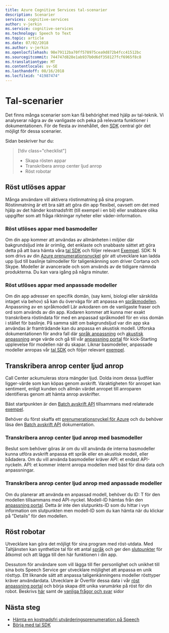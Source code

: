 ```yaml
---
title: Azure Cognitive Services tal-scenarier
description: Scenarier
services: cognitive-services
author: v-jerkin
ms.service: cognitive-services
ms.technology: Speech to Text
ms.topic: article
ms.date: 07/02/2018
ms.author: v-jerkin
ms.openlocfilehash: 98e79112ba70ff578975cea9d872b4fcc41512bc
ms.sourcegitcommit: 744747d828e1ab937b0d6df358127fcf6965f8c8
ms.translationtype: MT
ms.contentlocale: sv-SE
ms.lasthandoff: 08/16/2018
ms.locfileid: "41987474"
---
```

# <a name="speech-scenarios"></a>Tal-scenarier

Det finns många scenarier som kan få behörighet med hjälp av tal-teknik. Vi analyserar några av de vanligaste och peka på relevanta funktioner i dokumentationen. För de flesta av innehållet, den [SDK](speech-sdk.md) central gör det möjligt för dessa scenarier.

Sidan beskriver hur du:
> [!div class="checklist"]
> * Skapa rösten appar
> * Transkribera anrop center ljud anrop
> * Röst robotar

## <a name="voice-triggered-apps"></a>Röst utlöses appar

Många användare vill aktivera röstinmatning på sina program. Röstinmatning är ett bra sätt att göra din app flexibel, oavsett om det med hjälp av det händer kostnadsfritt (till exempel i en bil) eller snabbare olika uppgifter som att fråga riktningar nyheter eller väder-information. 

### <a name="voice-triggered-apps-with-baseline-models"></a>Röst utlöses appar med basmodeller

Om din app kommer att användas av allmänheten i miljöer där bakgrundsljud inte är orimlig, det enklaste och snabbaste sättet att göra detta på att bara hämta våra [tal SDK](speech-sdk.md) och följer relevant [ Exempel](quickstart-csharp-dotnet-windows.md). SDK: N som drivs av din [Azure prenumerationsnyckel](https://azure.microsoft.com/try/cognitive-services/) gör att utvecklare kan ladda upp ljud till baslinje talmodeller för taligenkänning som driver Cortana och Skype. Modeller är avancerade och som används av de tidigare nämnda produkterna. Du kan vara igång på några minuter.

### <a name="voice-triggered-apps-with-custom-models"></a>Röst utlöses appar med anpassade modeller

Om din app adresser en specifik domän, (say kemi, biologi eller särskilda intaget via behov) så kan du överväga för att anpassa en [språkmodellen](how-to-customize-language-model.md). Anpassning av en språkmodell Lär avkodaren om de vanligaste fraser och ord som används av din app. Kodaren kommer att kunna mer exakt transkribera röstindata för med en anpassad språkmodell för en viss domän i stället för baslinje. På samma sätt om bakgrundsljud var din app ska användas är framträdande kan du anpassa en akustisk modell. Utforska dokumentationen för andra fall där [språk anpassning](how-to-customize-language-model.md) och [akustisk anpassning](how-to-customize-acoustic-models.md) ange värde och gå till vår [anpassning portal](https://customspeech.ai) för kick-Starting upplevelse för modellen när du skapar. Liknar basmodeller, anpassade modeller anropas vår [tal SDK](speech-sdk.md) och följer relevant [exempel](quickstart-csharp-dotnet-windows.md).

## <a name="transcribe-call-center-audio-calls"></a>Transkribera anrop center ljud anrop

Call Center ackumuleras stora mängder ljud. Dolda inom dessa ljudfiler ligger-värde som kan köpas genom avskrift. Varaktigheten för anropet kan sentiment, enligt kunden och allmän värdet anropet till anroparen identifieras genom att hämta anrop avskrifter.

Bäst startpunkten är den [Batch avskrift API](batch-transcription.md) tillsammans med relaterade [exempel](https://github.com/PanosPeriorellis/Speech_Service-BatchTranscriptionAPI).

Behöver du först skaffa ett [prenumerationsnyckel för Azure](https://azure.microsoft.com/try/cognitive-services/) och du behöver läsa den [Batch avskrift API](batch-transcription.md) dokumentation.

### <a name="transcribe-call-center-audio-calls-with-baseline-models"></a>Transkribera anrop center ljud anrop med basmodeller

Beslut som behöver göras är om du vill använda de interna basmodeller kunna utföra avskrift anpassa ett språk eller en akustisk modell, eller bådadera. Om du vill använda basmodeller kräver API: et endast API-nyckeln. API: et kommer internt anropa modellen med bäst för dina data och anpassningar.

### <a name="transcribe-call-center-audio-calls-with-custom-models"></a>Transkribera anrop center ljud anrop med anpassade modeller

Om du planerar att använda en anpassad modell, behöver du ID: T för den modellen tillsammans med API-nyckel. Modell-ID hämtas från den [anpassning portal](https://customspeech.ai). Detta är inte den slutpunkts-ID som du hittar i vyn information om slutpunkten men modell-ID som du kan hämta när du klickar på ”Details” för den modellen.

## <a name="voice-bots"></a>Röst robotar

Utvecklare kan göra det möjligt för sina program med röst-utdata. Med Taltjänsten kan synthetize tal för ett antal [språk](supported-languages.md) och ger den [slutpunkter](rest-apis.md) för åtkomst och att lägga till den här funktionen i din app.

Dessutom för användare som vill lägga till fler personlighet och unikhet till sina bots Speech Service ger utvecklare möjlighet att anpassa en unik rösttyp. Ett liknande sätt att anpassa taligenkänningens modeller rösttyper kräver användardata. Utvecklare är Överför dessa data i vår [röst anpassning portal](https://customspeech.ai) och börja skapa ditt unika varumärke på röst för din robot. Beskrivs [här](how-to-text-to-speech.md) samt de [vanliga frågor och svar](faq-text-to-speech.md) sidor 

## <a name="next-steps"></a>Nästa steg

* [Hämta en kostnadsfri utvärderingsprenumeration på Speech](https://azure.microsoft.com/try/cognitive-services/)
* [Börja med tal SDK](speech-sdk.md)
